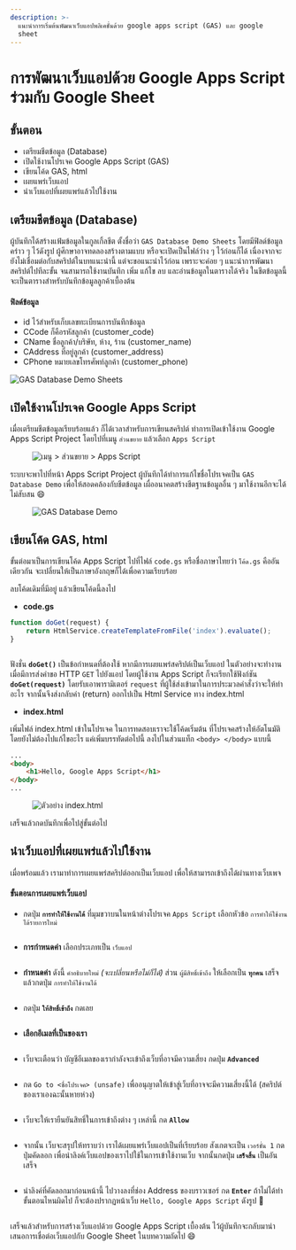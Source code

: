 ```yaml
---
description: >-
  แนะนำการเริ่มต้นพัฒนาเว็บแอปพลิเคชั่นด้วย google apps script (GAS) และ google
  sheet
---
```


# การพัฒนาเว็บแอปด้วย Google Apps Script ร่วมกับ Google Sheet

## ขั้นตอน

* เตรียมชีตข้อมูล (Database)
* เปิดใช้งานโปรเจค Google Apps Script (GAS)
* เขียนโค้ด GAS, html
* เผยแพร่เว็บแอป
* นำเว็บแอปที่เผยแพร่แล้วไปใช้งาน

## เตรียมชีตข้อมูล (Database)

ผู้บันทึกได้สร้างแฟ้มข้อมูลในกูลเกิ้ลชีต ตั้งชื่อว่า `GAS Database Demo Sheets` โดยมีฟิลด์ข้อมูลคร่าว ๆ ไว้ดังรูป ผู้ศึกษาอาจทดลองสร้างตามแบบ หรือจะเปิดเป็นไฟล์ว่าง ๆ ไว้ก่อนก็ได้ เนื่องจากจะยังไม่เชื่อมต่อกับสคริปต์ในบทแนะนำนี้ แต่จะขอแนะนำไว้ก่อน เพราะจะค่อย ๆ แนะนำการพัฒนาสคริปต์ไปทีละขั้น จนสามารถใช้งานบันทึก เพิ่ม แก้ไข ลบ และอ่านข้อมูลในตารางได้จริง ในชีตข้อมูลนี้จะเป็นตารางสำหรับบันทึกข้อมูลลูกค้าเบื้องต้น

#### ฟิลด์ข้อมูล

* id ไว้สำหรับเก็บเลขทะเบียนการบันทึกข้อมูล
* CCode ก็คือรหัสลูกค้า (customer\_code)
* CName ชื่อลูกค้า/บริษัท, ห้าง, ร้าน (customer\_name)
* CAddress ที่อยู่ลูกค้า (customer\_address)
* CPhone หมายเลขโทรศัพท์ลูกค้า (customer\_phone)

![GAS Database Demo Sheets](../.gitbook/assets/gas-demo-sheet.PNG)

## เปิดใช้งานโปรเจค Google Apps Script

เมื่อเตรียมชีตข้อมูลเรียบร้อยแล้ว ก็ได้เวลาสำหรับการเขียนสคริปต์ ทำการเปิดเข้าใช้งาน Google Apps Script Project โดยไปที่เมนู `ส่วนขยาย` แล้วเลือก `Apps Script`

<figure><img src="../.gitbook/assets/gas-demo-ext-appscript.png" alt="เมนู > ส่วนขยาย > Apps Script"><figcaption></figcaption></figure>

ระบบจะพาไปที่หน้า Apps Script Project ผู้บันทึกได้ทำการแก้ไขชื่อโปรเจคเป็น `GAS Database Demo` เพื่อให้สอดคล้องกับชีตข้อมูล เผื่ออนาคตสร้างชีตฐานข้อมูลอื่น ๆ มาใช้งานอีกจะได้ไม่สับสน :smile:

<figure><img src="../.gitbook/assets/gas-demo-change-project-name.PNG" alt="GAS Database Demo"><figcaption></figcaption></figure>

## เขียนโค้ด GAS, html

ขั้นต่อมาเป็นการเขียนโค้ด Apps Script ไปที่ไฟล์ `code.gs` หรือชื่อภาษาไทยว่า `โค้ด.gs` คืออันเดียวกัน จะเปลี่ยนให้เป็นภาษาอังกฤษก็ได้เพื่อความเรียบร้อย

ลบโค้ดเดิมที่มีอยู่ แล้วเขียนโค้ดนี้ลงไป

* **code.gs**

```javascript
function doGet(request) { 
    return HtmlService.createTemplateFromFile('index').evaluate(); 
}
```

<figure><img src="../.gitbook/assets/gas-demo-doget.PNG" alt=""><figcaption></figcaption></figure>

ฟังชั่น **`doGet()`** เป็นข้อกำหนดที่ต้องใช้ หากมีการเผยแพร่สคริปต์เป็นเว็บแอป ในตัวอย่างจะทำงานเมื่อมีการส่งคําขอ HTTP `GET` ไปยังแอป โดยผู้ใช้งาน Apps Script ก็จะเรียกใช้ฟังก์ชัน **`doGet(request)`** โดยรับเอาพารามิเตอร์ `request` ที่ผู้ใช้ส่งเข้ามาในการประมวลคำสั่งว่าจะให้ทำอะไร จากนั้นจึงส่งกลับค่า (return) ออกไปเป็น Html Service ทาง index.html

* **index.html**

เพิ่มไฟล์ index.html เข้าในโปรเจค ในการทดสอบเราจะใช้โค้ดเริ่มต้น ที่โปรเจคสร้างให้อัตโนมัติโดยยังไม่ต้องไปแก้ไขอะไร แค่เพิ่มบรรทัดต่อไปนี้ ลงไปในส่วนแท็ก `<body> </body>` แบบนี้

```html
...
<body>
    <h1>Hello, Google Apps Script</h1>
</body>
...
```

<figure><img src="../.gitbook/assets/gas-demo-html-hello.PNG" alt="ตัวอย่าง index.html"><figcaption></figcaption></figure>

เสร็จแล้วกดบันทึกเพื่อไปสู่ขั้นต่อไป

## นำเว็บแอปที่เผยแพร่แล้วไปใช้งาน

เมื่อพร้อมแล้ว เรามาทำการเผยแพร่สคริปต์ออกเป็นเว็บแอป เพื่อให้สามารถเข้าถึงได้ผ่านทางเว็บเพจ

#### ขั้นตอนการเผยแพร่เว็บแอป

* กดปุ่ม **`การทำให้ใช้งานได้`** ที่มุมขวาบนในหน้าต่างโปรเจค `Apps Script` เลือกหัวข้อ `การทำให้ใช้งานได้รายการใหม่`

<figure><img src="../.gitbook/assets/gas-demo-export-new-webapp.PNG" alt=""><figcaption></figcaption></figure>

* **การกำหนดค่า** เลือกประเภทเป็น `เว็บแอป`

<figure><img src="../.gitbook/assets/gas-demo-export-type.PNG" alt=""><figcaption></figcaption></figure>

* **กำหนดค่า** ดังนี้ `คำอธิบายใหม่` _(จะเปลี่ยนหรือไม่ก็ได้)_ ส่วน `ผู้มีสิทธิ์เข้าถึง` ให้เลือกเป็น **`ทุกคน`** เสร็จแล้วกดปุ่ม `การทำให้ใช้งานได้`

<figure><img src="../.gitbook/assets/gas-demo-export-permissoin.png" alt=""><figcaption></figcaption></figure>

* กดปุ่ม **`ให้สิทธิ์เข้าถึง`** กดเลย

<figure><img src="../.gitbook/assets/gas-demo-export-permissoin-fin.png" alt=""><figcaption></figcaption></figure>

* **เลือกอีเมลที่เป็นของเรา**

<figure><img src="../.gitbook/assets/gas-demo-permission-confirm.png" alt=""><figcaption></figcaption></figure>

* เว็บจะเตือนว่า บัญชีอีเมลของเรากำลังจะเข้าถึงเว็บที่อาจมีความเสี่ยง กดปุ่ม **`Advanced`**

<figure><img src="../.gitbook/assets/gas-demo-permission-advance.png" alt=""><figcaption></figcaption></figure>

* กด `Go to <ชื่อโปรเจค> (unsafe)` เพื่ออนุญาตให้เข้าสู่เว็บที่อาจจะมีความเสี่ยงนี้ได้ (สคริปต์ของเราเองฉะนั้นหายห่วง)

<figure><img src="../.gitbook/assets/gas-demo-permission-unsafe.png" alt=""><figcaption></figcaption></figure>

* เว็บจะให้เรายืนยันสิทธิ์ในการเข้าถึงต่าง ๆ เหล่านี้ กด **`Allow`**

<figure><img src="../.gitbook/assets/gas-demo-permission-allow.png" alt=""><figcaption></figcaption></figure>

* จากนั้น เว็บจะสรุปให้ทราบว่า เราได้เผยแพร่เว็บแอปเป็นที่เรียบร้อย สังเกตจะเป็น `เวอร์ชั่น 1` กดปุ่มคัดลอก เพื่อนำลิงค์เว็บแอปของเราไปใช้ในการเข้าใช้งานเว็บ จากนั้นกดปุ่ม **`เสร็จสิ้น`** เป็นอันเสร็จ

<figure><img src="../.gitbook/assets/gas-demo-finish.png" alt=""><figcaption></figcaption></figure>

* นำลิงค์ที่คัดลอกมาก่อนหน้านี้ ไปวางลงที่ช่อง Address ของบราวเซอร์ กด **`Enter`** ถ้าไม่ได้ทำขั้นตอนไหนผิดไป ก็จะต้องปรากฏหน้าเว็บ `Hello, Google Apps Script` ดังรูป :tada:

<figure><img src="../.gitbook/assets/gas-demo-homepage.png" alt=""><figcaption></figcaption></figure>

เสร็จแล้วสำหรับการสร้างเว็บแอปด้วย Google Apps Script เบื้องต้น ไว้ผู้บันทึกจะกลับมานำเสนอการเชื่อต่อเว็บแอปกับ Google Sheet ในบทความถัดไป 😄

